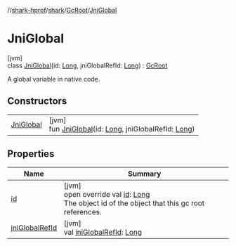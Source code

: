 //[shark-hprof](../../../../index.md)/[shark](../../index.md)/[GcRoot](../index.md)/[JniGlobal](index.md)

# JniGlobal

[jvm]\
class [JniGlobal](index.md)(id: [Long](https://kotlinlang.org/api/latest/jvm/stdlib/kotlin/-long/index.html), jniGlobalRefId: [Long](https://kotlinlang.org/api/latest/jvm/stdlib/kotlin/-long/index.html)) : [GcRoot](../index.md)

A global variable in native code.

## Constructors

| | |
|---|---|
| [JniGlobal](-jni-global.md) | [jvm]<br>fun [JniGlobal](-jni-global.md)(id: [Long](https://kotlinlang.org/api/latest/jvm/stdlib/kotlin/-long/index.html), jniGlobalRefId: [Long](https://kotlinlang.org/api/latest/jvm/stdlib/kotlin/-long/index.html)) |

## Properties

| Name | Summary |
|---|---|
| [id](id.md) | [jvm]<br>open override val [id](id.md): [Long](https://kotlinlang.org/api/latest/jvm/stdlib/kotlin/-long/index.html)<br>The object id of the object that this gc root references. |
| [jniGlobalRefId](jni-global-ref-id.md) | [jvm]<br>val [jniGlobalRefId](jni-global-ref-id.md): [Long](https://kotlinlang.org/api/latest/jvm/stdlib/kotlin/-long/index.html) |
